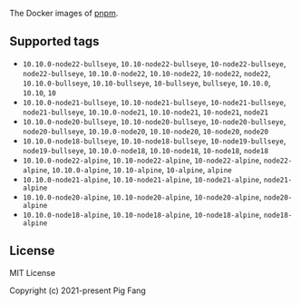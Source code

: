 The Docker images of [pnpm](https://pnpm.io).

## Supported tags

- `10.10.0-node22-bullseye`, `10.10-node22-bullseye`, `10-node22-bullseye`, `node22-bullseye`, `10.10.0-node22`, `10.10-node22`, `10-node22`, `node22`, `10.10.0-bullseye`, `10.10-bullseye`, `10-bullseye`, `bullseye`, `10.10.0`, `10.10`, `10`
- `10.10.0-node21-bullseye`, `10.10-node21-bullseye`, `10-node21-bullseye`, `node21-bullseye`, `10.10.0-node21`, `10.10-node21`, `10-node21`, `node21`
- `10.10.0-node20-bullseye`, `10.10-node20-bullseye`, `10-node20-bullseye`, `node20-bullseye`, `10.10.0-node20`, `10.10-node20`, `10-node20`, `node20`
- `10.10.0-node18-bullseye`, `10.10-node18-bullseye`, `10-node19-bullseye`, `node19-bullseye`, `10.10.0-node18`, `10.10-node18`, `10-node18`, `node18`
- `10.10.0-node22-alpine`, `10.10-node22-alpine`, `10-node22-alpine`, `node22-alpine`, `10.10.0-alpine`, `10.10-alpine`, `10-alpine`, `alpine`
- `10.10.0-node21-alpine`, `10.10-node21-alpine`, `10-node21-alpine`, `node21-alpine`
- `10.10.0-node20-alpine`, `10.10-node20-alpine`, `10-node20-alpine`, `node20-alpine`
- `10.10.0-node18-alpine`, `10.10-node18-alpine`, `10-node18-alpine`, `node18-alpine`

## License

MIT License

Copyright (c) 2021-present Pig Fang
